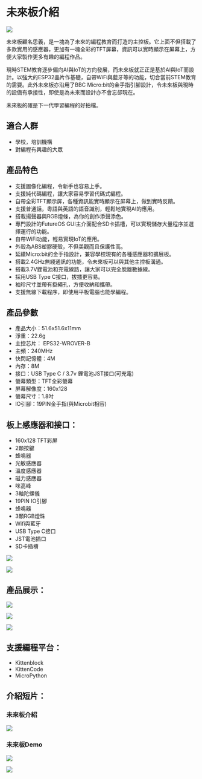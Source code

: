 # 未來板介紹

![](./images/futureboard_blue.jpg)

未來板顧名思義，是一塊為了未來的編程教育而打造的主控板。它上面不但搭載了多款實用的感應器，更加有一塊全彩的TFT屏幕，資訊可以實時顯示在屏幕上，方便大家製作更多有趣的編程作品。

現時STEM教育逐步偏向AI與IoT的方向發展，而未來板就正正是基於AI與IoT而設計。以強大的ESP32晶片作基礎，自帶WiFi與藍牙等的功能，切合當前STEM教育的需要。此外未來板亦沿用了BBC Micro:bit的金手指引腳設計，令未來板與現時的設備有承接性，即使是為未來而設計亦不會忘卻現在。

未來板的確是下一代學習編程的好拍檔。

## 適合人群

- 學校，培訓機構
- 對編程有興趣的大眾

## 產品特色

- 支援圖像化編程，令新手也容易上手。
- 支援純代碼編程，讓大家容易學習代碼式編程。
- 自帶全彩TFT顯示屏，各種資訊能實時顯示在屏幕上，做到實時反饋。
- 支援普通話，粵語與英語的語音識別，輕鬆地實現AI的應用。
- 搭載揚聲器與RGB燈條，為你的創作添聲添色。
- 專門設計的FutureOS GUI主介面配合SD卡插槽，可以實現儲存大量程序並選擇運行的功能。
- 自帶WiFi功能，輕易實現IoT的應用。
- 外殼為ABS塑膠硬殼，不但美觀而且保護性高。
- 延續Micro:bit的金手指設計，兼容學校現有的各種感應器和擴展板。
- 搭載2.4GHz無綫通訊的功能，令未來板可以與其他主控板溝通。
- 搭載3.7V鋰電池和充電線路，讓大家可以完全脫離數據線。
- 採用USB Type C接口，拔插更容易。
- 袖珍尺寸並帶有掛繩孔，方便收納和攜帶。
- 支援無線下載程序，即使用平板電腦也能學編程。

## 產品參數

- 產品大小：51.6x51.6x11mm
- 淨重：22.6g
- 主控芯片：	EPS32-WROVER-B
- 主頻：240MHz
- 快閃記憶體：4M
- 內存：8M
- 接口：USB Type C / 3.7v 鋰電池JST接口(可充電)
- 螢幕類型：TFT全彩螢幕
- 屏幕解像度：160x128
- 螢幕尺寸：1.8吋
- IO引腳：19PIN金手指(與Microbit相容)

## 板上感應器和接口：

- 160x128 TFT彩屏
- 2顆按鍵
- 蜂鳴器
- 光敏感應器
- 溫度感應器
- 磁力感應器
- 咪高峰
- 3軸陀螺儀
- 19PIN IO引腳
- 蜂鳴器
- 3顆RGB燈珠
- Wifi與藍牙
- USB Type C接口
- JST電池插口
- SD卡插槽

![](./images/futureboard2.png)

![](./images/futureboard4.png)

## 產品展示：

![](./images/front1.jpg)

![](./images/back1.jpg)

![](./images/contents1.jpg)

## 支援編程平台：

- Kittenblock
- KittenCode
- MicroPython

## 介紹短片：

### 未來板介紹

[![](./images/video1.png)](https://www.youtube.com/watch?v=PlyQjzOZ3N4)

### 未來板Demo

[![](./images/video2.png)](https://www.youtube.com/watch?v=92jPcYZHtWE)

[![](./images/video3.png)](https://www.youtube.com/watch?v=tUIvmvl7esI)